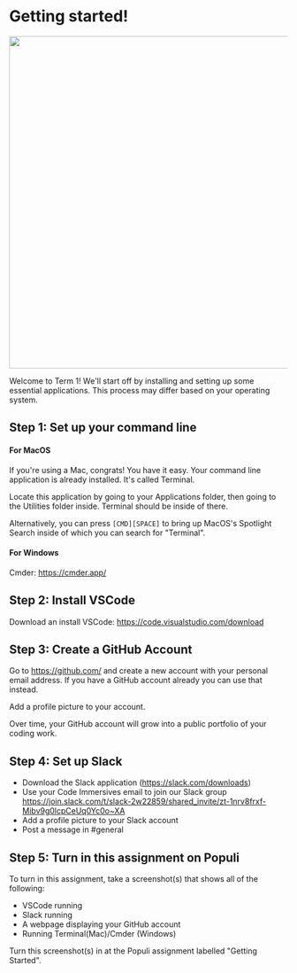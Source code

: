 # Getting started!

<img src="https://user-images.githubusercontent.com/11337548/132277374-6d4e24fc-1875-448c-8b90-8dec9079923e.png" width="600px" />

Welcome to Term 1! We'll start off by installing and setting up some essential applications. This process may differ based on your operating system.

## Step 1: Set up your command line

#### For MacOS

If you're using a Mac, congrats! You have it easy. Your command line application is already installed. It's called Terminal.

Locate this application by going to your Applications folder, then going to the Utilities folder inside. Terminal should be inside of there.

Alternatively, you can press `[CMD][SPACE]` to bring up MacOS's Spotlight Search inside of which you can search for "Terminal".

#### For Windows 

Cmder: https://cmder.app/

## Step 2: Install VSCode

Download an install VSCode: https://code.visualstudio.com/download

## Step 3: Create a GitHub Account

Go to https://github.com/ and create a new account with your personal email address. If you have a GitHub account already you can use that instead.

Add a profile picture to your account.

Over time, your GitHub account will grow into a public portfolio of your coding work.

## Step 4: Set up Slack

* Download the Slack application (https://slack.com/downloads)
* Use your Code Immersives email to join our Slack group https://join.slack.com/t/slack-2w22859/shared_invite/zt-1nrv8frxf-Mibv9g0lcpCeUq0Yc0o~XA
* Add a profile picture to your Slack account
* Post a message in #general

## Step 5: Turn in this assignment on Populi

To turn in this assignment, take a screenshot(s) that shows all of the following:
* VSCode running
* Slack running
* A webpage displaying your GitHub account
* Running Terminal(Mac)/Cmder (Windows)

Turn this screenshot(s) in at the Populi assignment labelled "Getting Started".
